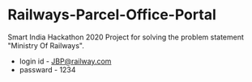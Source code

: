 # Railways-Parcel-Office-Portal
Smart India Hackathon 2020 Project for solving the problem statement "Ministry Of Railways".

* login id - JBP@railway.com
* passward - 1234
